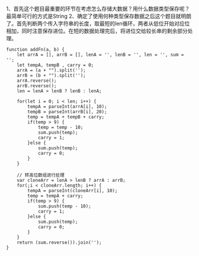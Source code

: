 1、首先这个题目最重要的环节在考虑怎么存储大数据？用什么数据类型保存呢？最简单可行的方式是String 
2、确定了使用何种类型保存数据之后这个题目就明朗了。首先判断两个传入字符串的长度，取最短的len循环，两者从低位开始对应位相加，同时注意保存进位。在短的数据处理完后，将进位交给较长串的剩余部分处理。 
```
function addFn(a, b) {
	let arrA = [], arrB = [], lenA = '', lenB = '', len = '', sum = '';
	let tempA, tempB , carry = 0;
	arrA = (a + "").split('');
	arrB = (b + "").split('');
	arrA.reverse();
	arrB.reverse();
	len = lenA > lenB ? lenB : lenA;

	for(let i = 0; i < len; i++) {
		tempA = parseInt(arrA[i], 10);
		tempB = parseInt(arrB[i], 20);
		temp = tempA + tempB + carry;
		if(temp > 9) {
			temp = temp - 10;
			sum.push(temp);
			carry = 1;
		}else {
			sum.push(temp);
			carry = 0;
		}
	}

	// 转高位数组进行处理
	var cloneArr = lenA > lenB ? arrA : arrB;
	for(;i < cloneArr.length; i++) {
		tempA = parseInt(cloneArr[i], 10);
		temp = tempA + carry;
		if(temp > 9) {
			sum.push(temp - 10);
			carry = 1;
		}else {
			sum.push(temp);
			carry = 0;
		}
	}
	return (sum.reverse()).join('');
}

```